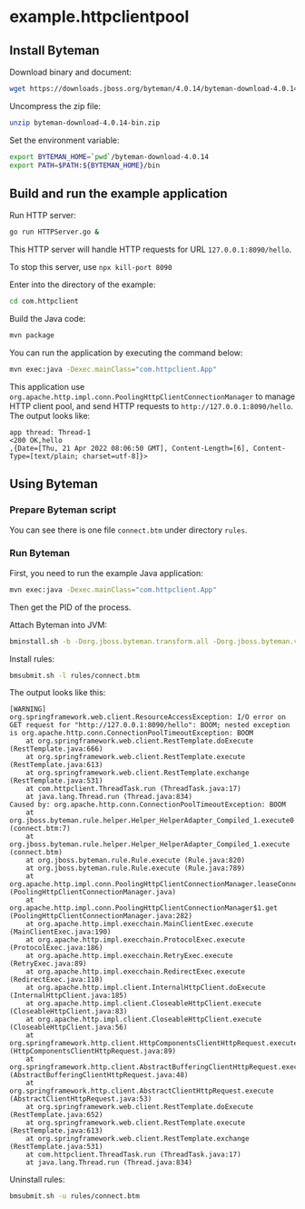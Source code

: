 
# example.httpclientpool

## Install Byteman

Download binary and document:

```bash
wget https://downloads.jboss.org/byteman/4.0.14/byteman-download-4.0.14-bin.zip
```

Uncompress the zip file:

```bash
unzip byteman-download-4.0.14-bin.zip
```

Set the environment variable:

```bash
export BYTEMAN_HOME=`pwd`/byteman-download-4.0.14
export PATH=$PATH:${BYTEMAN_HOME}/bin
```

## Build and run the example application

Run HTTP server:

```bash
go run HTTPServer.go &
```

This HTTP server will handle HTTP requests for URL `127.0.0.1:8090/hello`.

To stop this server, use `npx kill-port 8090`

Enter into the directory of the example:

```bash
cd com.httpclient
```

Build the Java code:

```bash
mvn package
```

You can run the application by executing the command below:

```bash
mvn exec:java -Dexec.mainClass="com.httpclient.App"
```

This application use `org.apache.http.impl.conn.PoolingHttpClientConnectionManager` to manage HTTP client pool, and send HTTP requests to `http://127.0.0.1:8090/hello`. The output looks like:

```log
app thread: Thread-1
<200 OK,hello
,{Date=[Thu, 21 Apr 2022 08:06:50 GMT], Content-Length=[6], Content-Type=[text/plain; charset=utf-8]}>
```

## Using Byteman

### Prepare Byteman script

You can see there is one file `connect.btm` under directory `rules`.

### Run Byteman

First, you need to run the example Java application:

```bash
mvn exec:java -Dexec.mainClass="com.httpclient.App"
```

Then get the PID of the process.

Attach Byteman into JVM:

```bash
bminstall.sh -b -Dorg.jboss.byteman.transform.all -Dorg.jboss.byteman.verbose ${PID}
```

Install rules:

```bash
bmsubmit.sh -l rules/connect.btm
```

The output looks like this:

```log
[WARNING] 
org.springframework.web.client.ResourceAccessException: I/O error on GET request for "http://127.0.0.1:8090/hello": BOOM; nested exception is org.apache.http.conn.ConnectionPoolTimeoutException: BOOM
    at org.springframework.web.client.RestTemplate.doExecute (RestTemplate.java:666)
    at org.springframework.web.client.RestTemplate.execute (RestTemplate.java:613)
    at org.springframework.web.client.RestTemplate.exchange (RestTemplate.java:531)
    at com.httpclient.ThreadTask.run (ThreadTask.java:17)
    at java.lang.Thread.run (Thread.java:834)
Caused by: org.apache.http.conn.ConnectionPoolTimeoutException: BOOM
    at org.jboss.byteman.rule.helper.Helper_HelperAdapter_Compiled_1.execute0 (connect.btm:7)
    at org.jboss.byteman.rule.helper.Helper_HelperAdapter_Compiled_1.execute (connect.btm)
    at org.jboss.byteman.rule.Rule.execute (Rule.java:820)
    at org.jboss.byteman.rule.Rule.execute (Rule.java:789)
    at org.apache.http.impl.conn.PoolingHttpClientConnectionManager.leaseConnection (PoolingHttpClientConnectionManager.java)
    at org.apache.http.impl.conn.PoolingHttpClientConnectionManager$1.get (PoolingHttpClientConnectionManager.java:282)
    at org.apache.http.impl.execchain.MainClientExec.execute (MainClientExec.java:190)
    at org.apache.http.impl.execchain.ProtocolExec.execute (ProtocolExec.java:186)
    at org.apache.http.impl.execchain.RetryExec.execute (RetryExec.java:89)
    at org.apache.http.impl.execchain.RedirectExec.execute (RedirectExec.java:110)
    at org.apache.http.impl.client.InternalHttpClient.doExecute (InternalHttpClient.java:185)
    at org.apache.http.impl.client.CloseableHttpClient.execute (CloseableHttpClient.java:83)
    at org.apache.http.impl.client.CloseableHttpClient.execute (CloseableHttpClient.java:56)
    at org.springframework.http.client.HttpComponentsClientHttpRequest.executeInternal (HttpComponentsClientHttpRequest.java:89)
    at org.springframework.http.client.AbstractBufferingClientHttpRequest.executeInternal (AbstractBufferingClientHttpRequest.java:48)
    at org.springframework.http.client.AbstractClientHttpRequest.execute (AbstractClientHttpRequest.java:53)
    at org.springframework.web.client.RestTemplate.doExecute (RestTemplate.java:652)
    at org.springframework.web.client.RestTemplate.execute (RestTemplate.java:613)
    at org.springframework.web.client.RestTemplate.exchange (RestTemplate.java:531)
    at com.httpclient.ThreadTask.run (ThreadTask.java:17)
    at java.lang.Thread.run (Thread.java:834)
```

Uninstall rules:

```bash
bmsubmit.sh -u rules/connect.btm
```
